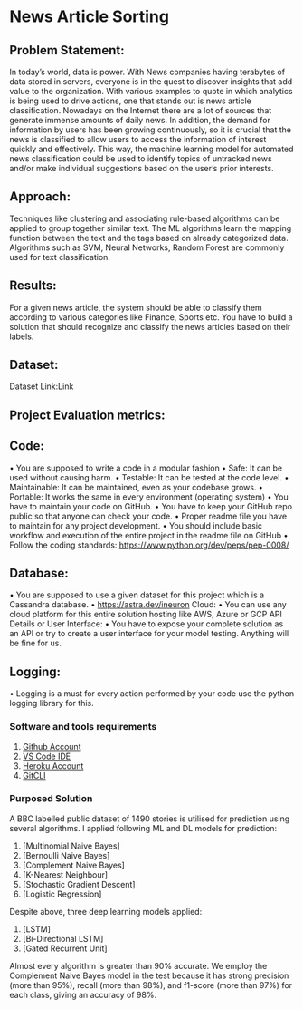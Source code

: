 # News Article Sorting
## Problem Statement:
In today’s world, data is power. With News companies having terabytes of data stored in servers, everyone is in the quest to discover insights that add value to the organization. With various examples to quote in which analytics is being used to drive actions, one that stands out is news article classification.
Nowadays on the Internet there are a lot of sources that generate immense amounts of daily news. In addition, the demand for information by users has been growing continuously, so it is crucial that the news is classified to allow users to access the information of interest quickly and effectively. This way, the machine learning model for automated news classification could be used to identify topics of untracked news and/or make individual suggestions based on the user’s prior interests.

## Approach: 
Techniques like clustering and associating rule-based algorithms can be applied to group together similar text. The ML algorithms learn the mapping function between the text and the tags based on already categorized data. Algorithms such as SVM, Neural Networks, Random Forest are commonly used for text classification.

## Results: 
For a given news article, the system should be able to classify them according to various categories like Finance, Sports etc.
You have to build a solution that should recognize and classify the news articles based on their labels.

## Dataset:
Dataset Link:Link


## Project Evaluation metrics:
## Code: 
• You are supposed to write a code in a modular fashion 
• Safe: It can be used without causing harm. 
• Testable: It can be tested at the code level. 
• Maintainable: It can be maintained, even as your codebase grows. 
• Portable: It works the same in every environment (operating system) 
• You have to maintain your code on GitHub. 
• You have to keep your GitHub repo public so that anyone can check your code. 
• Proper readme file you have to maintain for any project development. 
• You should include basic workflow and execution of the entire project in the readme file on GitHub • Follow the coding standards: https://www.python.org/dev/peps/pep-0008/


## Database:
• You are supposed to use a given dataset for this project which is a Cassandra database. • https://astra.dev/ineuron
Cloud:
• You can use any cloud platform for this entire solution hosting like AWS, Azure or GCP
API Details or User Interface:
• You have to expose your complete solution as an API or try to create a user interface for your model testing. Anything will be fine for us.

## Logging:
• Logging is a must for every action performed by your code use the python logging library for this.


### Software and tools requirements

1. [Github Account](https://github.com)
2. [VS Code IDE](https://code.visualstudio.com)
3. [Heroku Account](https://heroku.com)
4. [GitCLI](https://cli.github.com/)

### Purposed Solution
A BBC labelled public dataset of 1490 stories is utilised for prediction using several algorithms. I applied following ML and DL models for prediction:
1. [Multinomial Naive Bayes]
2. [Bernoulli Naive Bayes]
3. [Complement Naive Bayes]
4. [K-Nearest Neighbour]
5. [Stochastic Gradient Descent]
6. [Logistic Regression]

Despite above, three deep learning models applied:
1. [LSTM]
2. [Bi-Directional LSTM]
3. [Gated Recurrent Unit]

 Almost every algorithm is greater than 90% accurate. We employ the Complement Naive Bayes model in the test because it has strong precision (more than 95%), recall (more than 98%), and f1-score (more than 97%) for each class, giving an accuracy of 98%.